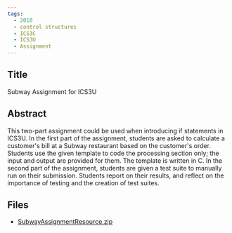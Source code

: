 ```yaml
---
tags:
  - 2018
  - control structures
  - ICS3C
  - ICS3U
  - Assignment
---
```

    
## Title

Subway Assignment for ICS3U

## Abstract

This two-part assignment could be used when introducing if statements in ICS3U.
In the first part of the assignment, students are asked to calculate a customer's bill at a Subway restaurant based on the customer's order. Students use the given template to code the processing section only; the input and output are provided for them. The template is written in C.
In the second part of the assignment, students are given a test suite to manually run on their submission. Students report on their results, and reflect on the importance of testing and the creation of test suites.  


## Files

- [SubwayAssignmentResource.zip](resources/2018/William_Creelman/SubwayAssignmentResource.zip)
